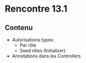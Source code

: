 # Rencontre 13.1


## Contenu
- Autorisations types: 
  - Par rôle 
  - Seed rôles (Initializer) 
- Annotations dans les Controllers  

